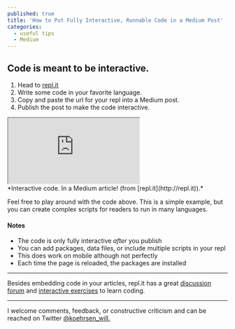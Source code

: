 ```yaml
---
published: true
title: 'How to Put Fully Interactive, Runnable Code in a Medium Post'
categories:
  - useful tips
  - Medium
---
```

## Code is meant to be interactive.

1.  Head to [repl.it](http://repl.it)
2.  Write some code in your favorite language.
3.  Copy and paste the url for your repl into a Medium post.
4.  Publish the post to make the code interactive.

<div class="code-container">
    <iframe src="https://repl.it/@WillKoehrsen/basicpython?lite=true">
    </iframe>
</div>
*Interactive code. In a Medium article! (from [repl.it](http://repl.it)).*

Feel free to play around with the code above. This is a simple example, but you can create complex scripts for readers to run in many languages.

<!--more-->

#### Notes

*   The code is only fully interactive _after_ you publish
*   You can add packages, data files, or include multiple scripts in your repl
*   This does work on mobile although not perfectly
*   Each time the page is reloaded, the packages are installed

*****

Besides embedding code in your articles, repl.it has a great [discussion forum](https://repl.it/talk) and [interactive exercises](https://repl.it/community) to learn coding.

*****

I welcome comments, feedback, or constructive criticism and can be reached on Twitter [@koehrsen_will.](http://twitter.com/@koehrsen_will)
